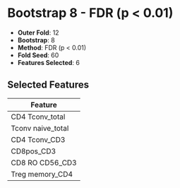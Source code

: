 # Bootstrap 8 - FDR (p < 0.01)

- **Outer Fold**: 12
- **Bootstrap**: 8
- **Method**: FDR (p < 0.01)
- **Fold Seed**: 60
- **Features Selected**: 6

## Selected Features

| Feature |
|---------|
| CD4 Tconv_total |
| Tconv naive_total |
| CD4 Tconv_CD3 |
| CD8pos_CD3 |
| CD8 RO CD56_CD3 |
| Treg memory_CD4 |
